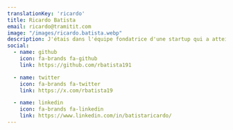 ```yaml
---
translationKey: 'ricardo'
title: Ricardo Batista
email: ricardo@tramitit.com
image: "/images/ricardo.batista.webp"
description: J'étais dans l'équipe fondatrice d'une startup qui a atteint $7M ARR, et j'ai agi en tant que GM pour une licorne espagnole ($65M ARR sous ma responsabilité).
social:
  - name: github
    icon: fa-brands fa-github
    link: https://github.com/rbatista191

  - name: twitter
    icon: fa-brands fa-twitter
    link: https://x.com/rbatista19

  - name: linkedin
    icon: fa-brands fa-linkedin
    link: https://www.linkedin.com/in/batistaricardo/
---
```

